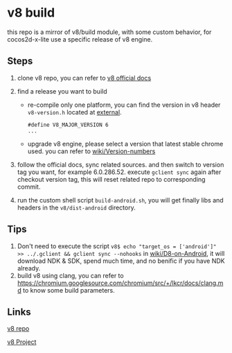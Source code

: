 # v8 build

this repo is a mirror of v8/build module, with some custom behavior, for cocos2d-x-lite use a specific release of v8 engine.

## Steps

1. clone v8 repo, you can refer to [v8 official docs](https://github.com/v8/v8/wiki/Building-from-Source)
2. find a release you want to build

    * re-compile only one platform, you can find the version in v8 header `v8-version.h` located at [external](https://github.com/cocos-creator/cocos2d-x-lite-external/tree/next).
        ```
        #define V8_MAJOR_VERSION 6
        ...
        ```
    
    * upgrade v8 engine, please select a version that latest stable chrome used. you can refer to [wiki/Version-numbers](https://github.com/v8/v8/wiki/Version-numbers)

3. follow the official docs, sync related sources. and then switch to version tag you want, for example 6.0.286.52. execute `gclient sync` again after checkout version tag, this will reset related repo to corresponding commit.

4. run the custom shell script `build-android.sh`, you will get finally libs and headers in the `v8/dist-android` directory.

## Tips

1. Don't need to execute the script `v8$ echo "target_os = ['android']" >> ../.gclient && gclient sync --nohooks` in [wiki/D8-on-Android](https://github.com/v8/v8/wiki/D8-on-Android), it will download NDK & SDK, spend much time, and no benific if you have NDK already.
2. build v8 using clang, you can refer to https://chromium.googlesource.com/chromium/src/+/lkcr/docs/clang.md to know some build parameters.

## Links

[v8 repo](https://github.com/v8/v8)

[v8 Project](https://developers.google.com/v8)